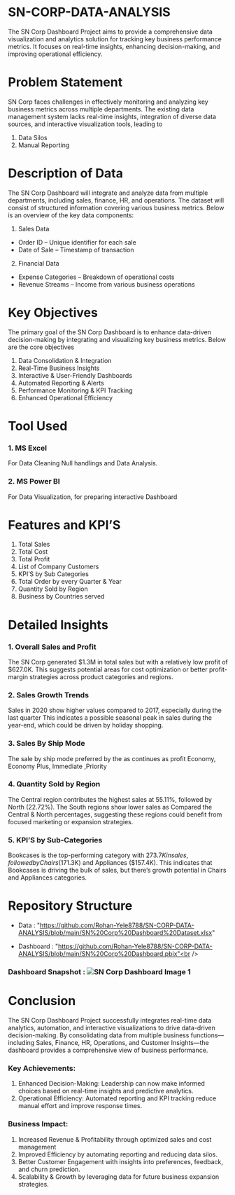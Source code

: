 # SN-CORP-DATA-ANALYSIS
The SN Corp Dashboard Project aims to provide a comprehensive data visualization and analytics solution for tracking key business performance metrics. It focuses on real-time insights, enhancing decision-making, and improving operational efficiency. 

# Problem Statement
SN Corp faces challenges in effectively monitoring and analyzing key business metrics across multiple departments. The existing data management system lacks real-time insights, integration of diverse data sources, and interactive visualization tools, leading to
1.	Data Silos
2.	Manual Reporting

# Description of Data
The SN Corp Dashboard will integrate and analyze data from multiple departments, including sales, finance, HR, and operations. The dataset will consist of structured information covering various business metrics. Below is an overview of the key data components:
1. Sales Data
* Order ID – Unique identifier for each sale
* Date of Sale – Timestamp of transaction
2. Financial Data
* Expense Categories – Breakdown of operational costs
*	Revenue Streams – Income from various business operations

# Key Objectives
The primary goal of the SN Corp Dashboard is to enhance data-driven decision-making by integrating and visualizing key business metrics. Below are the core objectives
1.	Data Consolidation & Integration
2.	Real-Time Business Insights
3.	Interactive & User-Friendly Dashboards
4.	Automated Reporting & Alerts
5.	Performance Monitoring & KPI Tracking
6.	Enhanced Operational Efficiency

# Tool Used

### 1.	MS Excel
For Data Cleaning Null handlings and Data Analysis.

### 2.	MS Power BI 
For Data Visualization, for preparing interactive Dashboard

# Features and KPI’S

1.	Total Sales
2.	Total Cost
3.	Total Profit 
4.	List of Company Customers
5.	KPI’S by Sub Categories
6.	Total Order by every Quarter & Year
7.	Quantity Sold by Region 
8.	Business by Countries served


# Detailed Insights

### 1.	Overall Sales and Profit
The SN Corp generated $1.3M in total sales but with a relatively low profit of $627.0K. This suggests potential areas for cost optimization or better profit-margin strategies across product categories and regions.

### 2.	Sales Growth Trends
Sales in 2020 show higher values compared to 2017, especially during the last quarter  This indicates a possible seasonal peak in sales during the year-end, which could be driven by holiday shopping. 

### 3.	Sales By Ship Mode
The sale by ship mode preferred by the as continues as profit Economy, Economy Plus, Immediate ,Priority

### 4.	Quantity Sold by Region 
The Central region contributes the highest sales at 55.11%, followed by North (22.72%). The  South regions show lower sales as Compared the Central & North percentages, suggesting these regions could benefit from focused marketing or expansion strategies.

### 5.	KPI’S by Sub-Categories
Bookcases  is the top-performing category with $273.7K in sales, followed by Chairs ($171.3K) and Appliances ($157.4K). This indicates that Bookcases  is driving the bulk of sales, but there’s growth potential in Chairs and Appliances  categories.


# Repository Structure 

* Data :  "https://github.com/Rohan-Yele8788/SN-CORP-DATA-ANALYSIS/blob/main/SN%20Corp%20Dashboard%20Dataset.xlsx" <br />

* Dashboard : "https://github.com/Rohan-Yele8788/SN-CORP-DATA-ANALYSIS/blob/main/SN%20Corp%20Dashboard.pbix"<br />

### Dashboard Snapshot : ![SN Corp Dashboard Image 1](https://github.com/user-attachments/assets/18e6c1bb-79d0-42a6-aaa2-e725f8def685)




# Conclusion

The SN Corp Dashboard Project successfully integrates real-time data analytics, automation, and interactive visualizations to drive data-driven decision-making. By consolidating data from multiple business functions—including Sales, Finance, HR, Operations, and Customer Insights—the dashboard provides a comprehensive view of business performance.
### Key Achievements:
1.	Enhanced Decision-Making: Leadership can now make informed choices based on real-time insights and predictive analytics.
2.	Operational Efficiency: Automated reporting and KPI tracking reduce manual effort and improve response times.
### Business Impact:
1.	Increased Revenue & Profitability through optimized sales and cost management
2.	 Improved Efficiency by automating reporting and reducing data silos.
3.	Better Customer Engagement with insights into preferences, feedback, and churn prediction.
4.	Scalability & Growth by leveraging data for future business expansion strategies.






